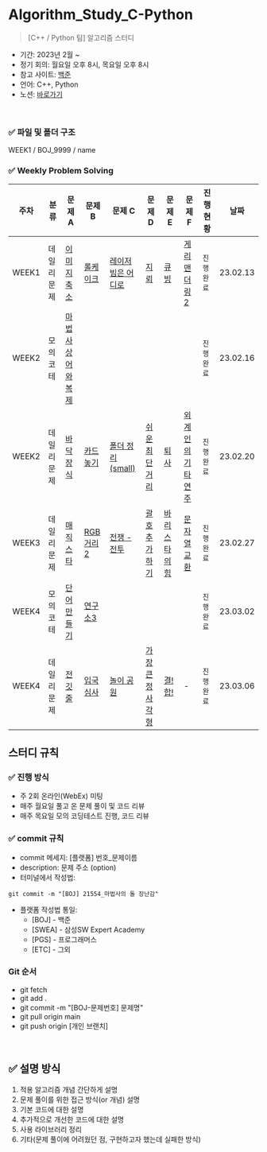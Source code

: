 # Algorithm_Study_C-Python

> [C++ / Python 팀] 알고리즘 스터디

- 기간: 2023년 2월 ~ 
- 정기 회의: 월요일 오후 8시, 목요일 오후 8시
- 참고 사이트: [백준](https://www.acmicpc.net/)
- 언어: C++, Python
- 노션: [바로가기](https://www.notion.so/16-C-Python-623b3b1348874db298d99aac8053243e?pvs=4)

<br>


### ✅ 파일 및 폴더 구조
WEEK1 / BOJ_9999 / name


### ✅ Weekly Problem Solving

| **주차** | **분류** | **문제 A**    | **문제 B**    | **문제 C**    | **문제 D**    | **문제 E**    | **문제 F**    | **진행 현황** | 날짜 |
| -------- | -------- | ------------- | ------------- | ------------- | ------------- | ------------- | ------------- | ------------- | ------------- |
| WEEK1  | 데일리문제  | [이미지 축소](https://www.acmicpc.net/problem/22994) | [롤케이크](https://www.acmicpc.net/problem/16206) | [레이저빔은 어디로](https://www.acmicpc.net/problem/3709) | [지뢰](https://www.acmicpc.net/problem/2232) | [큐빙](https://www.acmicpc.net/problem/5373) | [게리맨더링2](https://www.acmicpc.net/problem/17779) | `진행 완료`   | 23.02.13 |
| WEEK2  | 모의코테  | [마법사 상어와 복제](https://www.acmicpc.net/problem/23290) |  |   |   |   |   | `진행 완료`   | 23.02.16 |
| WEEK2  | 데일리문제  | [바닥 장식](https://www.acmicpc.net/problem/1388) | [카드 놓기](https://www.acmicpc.net/problem/18115) | [폴더 정리(small)](https://www.acmicpc.net/problem/22860) | [쉬운 최단거리](https://www.acmicpc.net/problem/14940) | [퇴사](https://www.acmicpc.net/problem/15486) | [외계인의 기타 연주](https://www.acmicpc.net/problem/2841) | `진행 완료`   | 23.02.20 | 
| WEEK3  | 데일리문제  | [매직스타](https://www.acmicpc.net/problem/3967) | [RGB거리 2](https://www.acmicpc.net/problem/17404) | [전쟁 - 전투](https://www.acmicpc.net/problem/1303) | [괄호 추가하기](https://www.acmicpc.net/problem/16637) | [바리스타의 힘](https://www.acmicpc.net/problem/24439) | [문자열 교환](https://www.acmicpc.net/problem/1522) | `진행 완료`   | 23.02.27 |
| WEEK4  | 모의코테  | [단어 만들기](https://www.acmicpc.net/problem/1148) | [연구소3](https://www.acmicpc.net/problem/17142) |   |   |   |   | `진행 완료`   | 23.03.02 |
| WEEK4  | 데일리문제  | [전깃줄](https://www.acmicpc.net/problem/2565) | [입국심사](https://www.acmicpc.net/problem/3079) | [놀이 공원](https://www.acmicpc.net/problem/1561) | [가장 큰 정사각형](https://www.acmicpc.net/problem/1915) | [결! 합!](https://www.acmicpc.net/problem/16722) | - | `진행 완료`   | 23.03.06 |

## 스터디 규칙 

### ✅ 진행 방식
- 주 2회 온라인(WebEx) 미팅
- 매주 월요일 풀고 온 문제 풀이 및 코드 리뷰
- 매주 목요일 모의 코딩테스트 진행, 코드 리뷰


### ✅ commit 규칙
- commit 메세지: [플랫폼] 번호_문제이름
- description: 문제 주소 (option)
- 터미널에서 작성법: 
```
git commit -m "[BOJ] 21554_마법사의 돌 장난감"
```
- 플랫폼 작성법 통일: 
  * [BOJ] - 백준 
  * [SWEA] - 삼성SW Expert Academy
  * [PGS] - 프로그래머스
  * [ETC] - 그외

### Git 순서

- git fetch
- git add .
- git commit -m "[BOJ-문제번호] 문제명"
- git pull origin main
- git push origin [개인 브랜치]

<br>

## ✅ 설명 방식

1. 적용 알고리즘 개념 간단하게 설명
2. 문제 풀이를 위한 접근 방식(or 개념) 설명
3. 기본 코드에 대한 설명
4. 추가적으로 개선한 코드에 대한 설명
5. 사용 라이브러리 정리
6. 기타(문제 풀이에 어려웠던 점, 구현하고자 했는데 실패한 방식)
